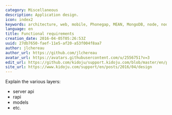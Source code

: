 ```yaml
---
category: Miscellaneous
description: Application design.
icon: index2
keywords: architecture, web, mobile, Phonegap, MEAN, MongoDB, node, nodeJS, express, expressJS, angular, angularJS, jQuery, Telerik, Kendo, Kendo UI, docker, Amazon, REST, API
language: en
title: Functional requirements
creation_date: 2016-04-05T05:26:53Z
uuid: 27db7650-faef-11e5-af20-a53f004f8aa7
author: jlchereau
author_url: https://github.com/jlchereau
avatar_url: https://avatars.githubusercontent.com/u/2556751?v=3
edit_url: https://github.com/kidoju/support.kidoju.com/blob/master/en/posts/2015/design.md
site_url: https://www.kidoju.com/support/en/posts/2016/04/design
---
```

Explain the various layers:
- server api
- rapi
- models
- etc.